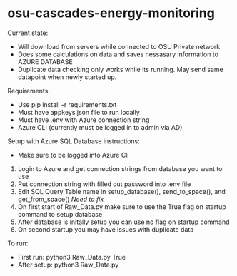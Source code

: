 
# osu-cascades-energy-monitoring


Current state: 
- Will download from servers while connected to OSU Private network
- Does some calculations on data and saves nessasary information to AZURE DATABASE
- Duplicate data checking only works while its running. May send same datapoint when newly started up. 

Requirements:
- Use pip install -r requirements.txt
- Must have appkeys.json file to run locally 
- Must have .env with Azure connection string
- Azure CLI (currently must be logged in to admin via AD)


Setup with Azure SQL Database instructions:
- Make sure to be logged into Azure Cli
1. Login to Azure and get connection strings from database you want to use
2. Put connection string with filled out password into .env file
3. Edit SQL Query Table name in setup_database(), send_to_space(), and get_from_space() *Need to fix*
4. On first start of Raw_Data.py make sure to use the True flag on startup command to setup database
5. After database is initally setup you can use no flag on startup command
6. On second startup you may have issues with duplicate data

To run:
- First run: python3 Raw_Data.py True
- After setup: python3 Raw_Data.py 
